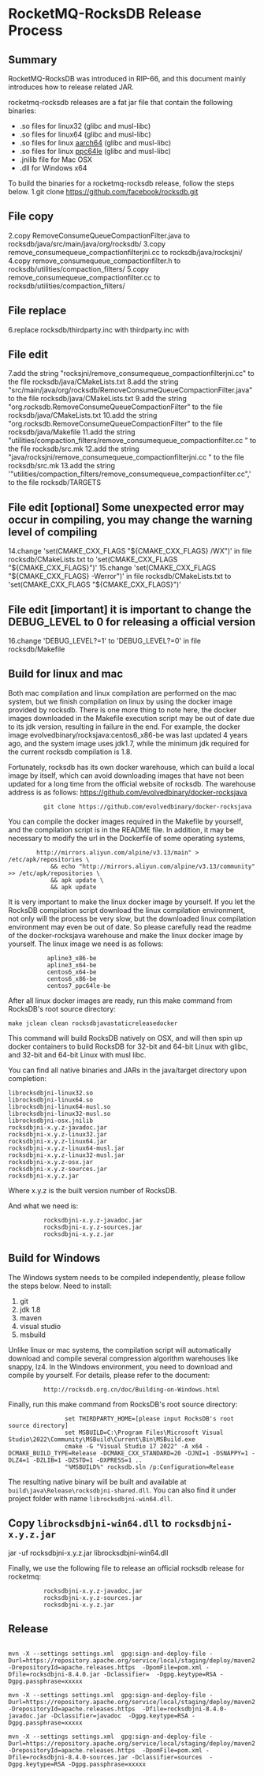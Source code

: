 # RocketMQ-RocksDB Release Process

## Summary

RocketMQ-RocksDB was introduced in RIP-66, and this document mainly introduces how to release related JAR.

rocketmq-rocksdb releases are a fat jar file that contain the following binaries:
* .so files for linux32 (glibc and musl-libc)
* .so files for linux64 (glibc and musl-libc)
* .so files for linux [aarch64](https://en.wikipedia.org/wiki/AArch64) (glibc and musl-libc)
* .so files for linux [ppc64le](https://en.wikipedia.org/wiki/Ppc64le) (glibc and musl-libc)
* .jnilib file for Mac OSX
* .dll for Windows x64

To build the binaries for a rocketmq-rocksdb release, follow the steps below.
1.git clone https://github.com/facebook/rocksdb.git

## File copy
2.copy RemoveConsumeQueueCompactionFilter.java    to  rocksdb/java/src/main/java/org/rocksdb/
3.copy remove_consumequeue_compactionfilterjni.cc to  rocksdb/java/rocksjni/
4.copy remove_consumequeue_compactionfilter.h     to  rocksdb/utilities/compaction_filters/
5.copy remove_consumequeue_compactionfilter.cc    to  rocksdb/utilities/compaction_filters/

## File replace
6.replace rocksdb/thirdparty.inc with thirdparty.inc with 

## File edit
7.add the string  "rocksjni/remove_consumequeue_compactionfilterjni.cc"                            to the file rocksdb/java/CMakeLists.txt
8.add the string  "src/main/java/org/rocksdb/RemoveConsumeQueueCompactionFilter.java"              to the file rocksdb/java/CMakeLists.txt
9.add the string  "org.rocksdb.RemoveConsumeQueueCompactionFilter"                                 to the file rocksdb/java/CMakeLists.txt
10.add the string "org.rocksdb.RemoveConsumeQueueCompactionFilter\"                                to the file rocksdb/java/Makefile
11.add the string "utilities/compaction_filters/remove_consumequeue_compactionfilter.cc    \"   to the file rocksdb/src.mk
12.add the string "java/rocksjni/remove_consumequeue_compactionfilterjni.cc      \"                to the file rocksdb/src.mk
13.add the string '"utilities/compaction_filters/remove_consumequeue_compactionfilter.cc",'        to the file rocksdb/TARGETS

## File edit [optional] Some unexpected error may occur in compiling, you may change the warning level of compiling
14.change 'set(CMAKE_CXX_FLAGS "${CMAKE_CXX_FLAGS} /WX")'      in file rocksdb/CMakeLists.txt to   'set(CMAKE_CXX_FLAGS "${CMAKE_CXX_FLAGS}")'
15.change 'set(CMAKE_CXX_FLAGS "${CMAKE_CXX_FLAGS} -Werror")'  in file rocksdb/CMakeLists.txt to   'set(CMAKE_CXX_FLAGS "${CMAKE_CXX_FLAGS}")'

## File edit [important] it is important to change the DEBUG_LEVEL to 0 for releasing a official version
16.change 'DEBUG_LEVEL?=1' to 'DEBUG_LEVEL?=0' in file rocksdb/Makefile


## Build for linux and mac
Both mac compilation and linux compilation are performed on the mac system, but we finish compilation on linux by using the docker image provided by rocksdb.
There is one more thing to note here, the docker images downloaded in the Makefile execution script may be out of date due to its jdk version, resulting in failure in the end.
For example, the docker image evolvedbinary/rocksjava:centos6_x86-be was last updated 4 years ago, and the system image uses jdk1.7, while the minimum jdk required for the current rocksdb compilation is 1.8.

Fortunately, rocksdb has its own docker warehouse, which can build a local image by itself, which can avoid downloading images that have not been updated for a long time from the official website of rocksdb. 
The warehouse address is as follows: https://github.com/evolvedbinary/docker-rocksjava

              git clone https://github.com/evolvedbinary/docker-rocksjava
 
You can compile the docker images required in the Makefile by yourself, and the compilation script is in the README file.
In addition, it may be necessary to modify the url in the Dockerfile of some operating systems,

            http://mirrors.aliyun.com/alpine/v3.13/main" > /etc/apk/repositories \
                && echo "http://mirrors.aliyun.com/alpine/v3.13/community" >> /etc/apk/repositories \
                && apk update \
                && apk update

It is very important to make the linux docker image by yourself. 
If you let the RocksDB compilation script download the linux compilation environment, not only will the process be very slow, but the downloaded linux compilation environment may even be out of date.
So please carefully read the readme of the docker-rocksjava warehouse and make the linux docker image by yourself. 
The linux image we need is as follows:

               apline3_x86-be
               apline3_x64-be
               centos6_x64-be
               centos6_x86-be
               centos7_ppc64le-be

After all linux docker images are ready, run this make command from RocksDB's root source directory:

    make jclean clean rocksdbjavastaticreleasedocker

This command will build RocksDB natively on OSX, and will then spin up docker containers to build RocksDB for 32-bit and 64-bit Linux with glibc, and 32-bit and 64-bit Linux with musl libc.

You can find all native binaries and JARs in the java/target directory upon completion:

    librocksdbjni-linux32.so
    librocksdbjni-linux64.so
    librocksdbjni-linux64-musl.so
    librocksdbjni-linux32-musl.so
    librocksdbjni-osx.jnilib
    rocksdbjni-x.y.z-javadoc.jar
    rocksdbjni-x.y.z-linux32.jar
    rocksdbjni-x.y.z-linux64.jar
    rocksdbjni-x.y.z-linux64-musl.jar
    rocksdbjni-x.y.z-linux32-musl.jar
    rocksdbjni-x.y.z-osx.jar
    rocksdbjni-x.y.z-sources.jar
    rocksdbjni-x.y.z.jar

Where x.y.z is the built version number of RocksDB.

And what we need is:
           
              rocksdbjni-x.y.z-javadoc.jar
              rocksdbjni-x.y.z-sources.jar
              rocksdbjni-x.y.z.jar


## Build for Windows
The Windows system needs to be compiled independently, please follow the steps below.
Need to install:
1. git
2. jdk 1.8
3. maven
4. visual studio
5. msbuild

Unlike linux or mac systems, the compilation script will automatically download and compile several compression algorithm warehouses like snappy, lz4. 
In the Windows environment, you need to download and compile by yourself. For details, please refer to the document:
 
              http://rocksdb.org.cn/doc/Building-on-Windows.html
 
Finally, run this make command from RocksDB's root source directory:

                    set THIRDPARTY_HOME=[please input RocksDB's root source directory]
                    set MSBUILD=C:\Program Files\Microsoft Visual Studio\2022\Community\MSBuild\Current\Bin\MSBuild.exe
                    cmake -G "Visual Studio 17 2022" -A x64 -DCMAKE_BUILD_TYPE=Release -DCMAKE_CXX_STANDARD=20 -DJNI=1 -DSNAPPY=1 -DLZ4=1 -DZLIB=1 -DZSTD=1 -DXPRESS=1 ..
                    "%MSBUILD%" rocksdb.sln /p:Configuration=Release

The resulting native binary will be built and available at `build\java\Release\rocksdbjni-shared.dll`. You can also find it under project folder with name `librocksdbjni-win64.dll`.


## Copy `librocksdbjni-win64.dll` to `rocksdbjni-x.y.z.jar`
jar -uf rocksdbjni-x.y.z.jar librocksdbjni-win64.dll

Finally, we use the following file to release an official rocksdb release for rocketmq:

              rocksdbjni-x.y.z-javadoc.jar
              rocksdbjni-x.y.z-sources.jar
              rocksdbjni-x.y.z.jar

## Release

```shell

mvn -X --settings settings.xml  gpg:sign-and-deploy-file -Durl=https://repository.apache.org/service/local/staging/deploy/maven2 -DrepositoryId=apache.releases.https  -DpomFile=pom.xml -Dfile=rocksdbjni-8.4.0.jar -Dclassifier=  -Dgpg.keytype=RSA -Dgpg.passphrase=xxxxx

mvn -X --settings settings.xml  gpg:sign-and-deploy-file -Durl=https://repository.apache.org/service/local/staging/deploy/maven2 -DrepositoryId=apache.releases.https  -Dfile=rocksdbjni-8.4.0-javadoc.jar -Dclassifier=javadoc  -Dgpg.keytype=RSA -Dgpg.passphrase=xxxxx

mvn -X --settings settings.xml  gpg:sign-and-deploy-file -Durl=https://repository.apache.org/service/local/staging/deploy/maven2 -DrepositoryId=apache.releases.https  -DpomFile=pom.xml -Dfile=rocksdbjni-8.4.0-sources.jar -Dclassifier=sources  -Dgpg.keytype=RSA -Dgpg.passphrase=xxxxx

```